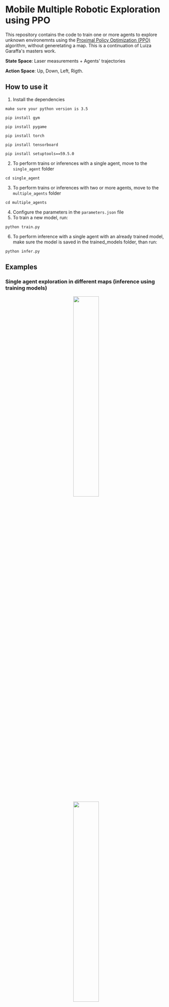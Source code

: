 # Mobile Multiple Robotic Exploration using PPO

This repository contains the code to train one or more agents to explore unknown environemnts using the [Proximal Policy Optimization (PPO)](https://arxiv.org/pdf/1707.06347.pdf) algorithm, without generetating a map.
This is a continuation of Luiza Garaffa's masters work.

**State Space**: Laser measurements + Agents' trajectories

**Action Space**: Up, Down, Left, Rigth.

## How to use it
1) Install the dependencies
```
make sure your python version is 3.5
```
```
pip install gym
```
```
pip install pygame
```
```
pip install torch
```
```
pip install tensorboard
```
```
pip install setuptools==59.5.0
```

2) To perform trains or inferences with a single agent, move to the `single_agent` folder
```
cd single_agent
```
3) To perform trains or inferences with two or more agents, move to the `multiple_agents` folder 
```
cd multiple_agents
```
4) Configure the parameters in the `parameters.json` file
5) To train a new model, run:
```
python train.py
```
6) To perform inference with a single agent with an already trained model, make sure the model is saved in the trained_models folder, than run:
```
python infer.py
```

## Examples
### Single agent exploration in different maps (inference using training models)

<p align="center">
    <img src="https://user-images.githubusercontent.com/51202713/213886544-814151be-3457-4948-801c-74fe51fce85e.gif" width="40%" height="40%" 
</p>

<p align="center">
    <img src="https://user-images.githubusercontent.com/51202713/213886764-8499eb8e-88e8-4e69-8ef9-b0f4305587b3.gif" width="40%" height="40%" 
</p>

<p align="center">
    <img src="https://user-images.githubusercontent.com/51202713/213886963-dfa54723-9a31-481f-b62a-452cd2907ae5.gif" width="40%" height="40%" 
</p>

### Two agents exploration in different maps

<p align="center">
    <img src="https://user-images.githubusercontent.com/51202713/213886824-65f6a857-7ca0-4170-b528-2e16a1f5f922.gif" width="40%" height="40%" 
</p>

<p align="center">
    <img src="https://user-images.githubusercontent.com/51202713/213886883-b6c54964-9e37-4017-b495-18e1ec3b89bb.gif" width="40%" height="40%" 
</p>!

<p align="center">
    <img src="https://user-images.githubusercontent.com/51202713/213887068-73803637-b2b3-49ac-80a9-f4a16df252be.gif" width="40%" height="40%" 
</p>!



